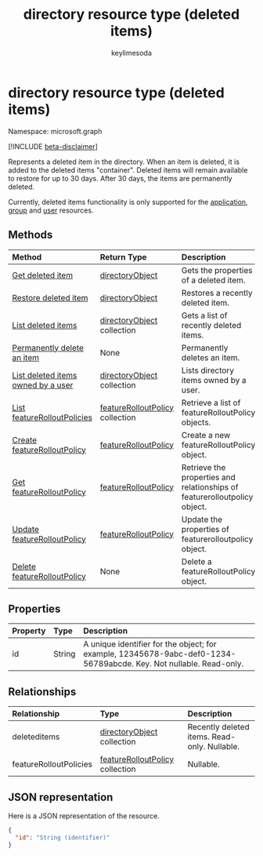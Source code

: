 ﻿---
title: "directory resource type (deleted items)"
description: ". Deleted items will remain available to restore for up to 30 days. After 30 days, the items are permanently deleted."
localization_priority: Normal
author: "keylimesoda"
ms.prod: "microsoft-identity-platform"
doc_type: resourcePageType
---

# directory resource type (deleted items)

Namespace: microsoft.graph

[!INCLUDE [beta-disclaimer](../../includes/beta-disclaimer.md)]

Represents a deleted item in the directory. When an item is deleted, it is added to the deleted items "container". Deleted items will remain available to restore for up to 30 days. After 30 days, the items are permanently deleted.

Currently, deleted items functionality is only supported for the [application](application.md), [group](group.md) and [user](user.md) resources.

## Methods

| Method                                                                            | Return Type                                                | Description                                                               |
| :-------------------------------------------------------------------------------- | :--------------------------------------------------------- | :------------------------------------------------------------------------ |
| [Get deleted item](../api/directory-deleteditems-get.md)                          | [directoryObject](directoryobject.md)                      | Gets the properties of a deleted item.                                    |
| [Restore deleted item](../api/directory-deleteditems-restore.md)                  | [directoryObject](directoryobject.md)                      | Restores a recently deleted item.                                         |
| [List deleted items](../api/directory-deleteditems-list.md)                       | [directoryObject](directoryobject.md) collection           | Gets a list of recently deleted items.                                    |
| [Permanently delete an item](../api/directory-deleteditems-delete.md)             | None                                                       | Permanently deletes an item.                                              |
| [List deleted items owned by a user](../api/directory-deleteditems-user-owned.md) | [directoryObject](directoryobject.md) collection           | Lists directory items owned by a user.                                    |
| [List featureRolloutPolicies](../api/directory-list-featurerolloutpolicies.md)    | [featureRolloutPolicy](featurerolloutpolicy.md) collection | Retrieve a list of featureRolloutPolicy objects.                          |
| [Create featureRolloutPolicy](../api/directory-post-featurerolloutpolicies.md)    | [featureRolloutPolicy](featurerolloutpolicy.md)            | Create a new featureRolloutPolicy object.                                 |
| [Get featureRolloutPolicy](../api/featurerolloutpolicy-get.md)                    | [featureRolloutPolicy](featurerolloutpolicy.md)            | Retrieve the properties and relationships of featurerolloutpolicy object. |
| [Update featureRolloutPolicy](../api/featurerolloutpolicy-update.md)              | [featureRolloutPolicy](featurerolloutpolicy.md)            | Update the properties of featurerolloutpolicy object.                     |
| [Delete featureRolloutPolicy](../api/featurerolloutpolicy-delete.md)              | None                                                       | Delete a featureRolloutPolicy object.                                     |

## Properties

| Property | Type   | Description                                                                                                        |
| :------- | :----- | :----------------------------------------------------------------------------------------------------------------- |
| id       | String | A unique identifier for the object; for example, 12345678-9abc-def0-1234-56789abcde. Key. Not nullable. Read-only. |

## Relationships

| Relationship           | Type                                                       | Description                                  |
| :--------------------- | :--------------------------------------------------------- | :------------------------------------------- |
| deleteditems           | [directoryObject](directoryobject.md) collection           | Recently deleted items. Read-only. Nullable. |
| featureRolloutPolicies | [featureRolloutPolicy](featurerolloutpolicy.md) collection | Nullable.                                    |

## JSON representation

Here is a JSON representation of the resource.

<!-- {
  "blockType": "resource",
  "keyProperty":"id",
  "optionalProperties": [

  ],
  "@odata.type": "microsoft.graph.directory"
}-->

```json
{
  "id": "String (identifier)"
}
```

<!-- uuid: 8fcb5dbc-d5aa-4681-8e31-b001d5168d79
2015-10-25 14:57:30 UTC -->

<!--
{
  "type": "#page.annotation",
  "description": "directory resource",
  "keywords": "",
  "section": "documentation",
  "tocPath": "",
  "suppressions": []
}
-->
